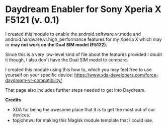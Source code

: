 # Daydream Enabler for Sony Xperia X F5121 (v. 0.1)

I created this module to enable the android.software.vr.mode and
android.hardware.vr.high_performance features for my Xperia X which
may or **may not work on the Dual SIM model (F5122).**

Since this is a very low-level kind of file about the features provided
I doubt it though, I also don't have the Dual SIM model to compare.

I created this module using this how to, which you may feel free to use
yourself on your specific device:
https://www.xda-developers.com/force-daydream-vr-compatibility/

That page also includes further steps needed to get into Daydream. 

**Credits**
- XDA for being the awesome place that it is to get the most out of our devices.
- topjohnwu for making this Magisk module template that I could use.